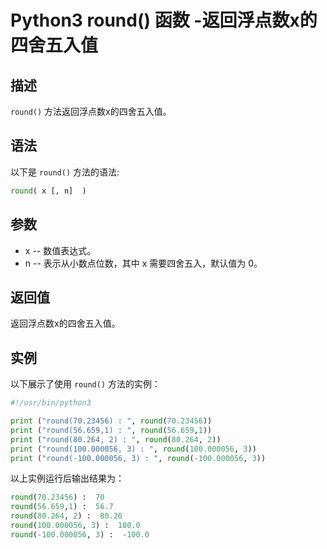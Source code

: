 # Python3 round() 函数 -返回浮点数x的四舍五入值

## 描述

`​round()`​ 方法返回浮点数x的四舍五入值。

## 语法

以下是 `round()​` 方法的语法:

```python
round( x [, n]  )
```

## 参数

- x -- 数值表达式。
- n -- 表示从小数点位数，其中 x 需要四舍五入，默认值为 0。

## 返回值

返回浮点数x的四舍五入值。

## 实例

以下展示了使用​ `round()` ​方法的实例：

```python
#!/usr/bin/python3

print ("round(70.23456) : ", round(70.23456))
print ("round(56.659,1) : ", round(56.659,1))
print ("round(80.264, 2) : ", round(80.264, 2))
print ("round(100.000056, 3) : ", round(100.000056, 3))
print ("round(-100.000056, 3) : ", round(-100.000056, 3))
```

以上实例运行后输出结果为：

```python
round(70.23456) :  70
round(56.659,1) :  56.7
round(80.264, 2) :  80.26
round(100.000056, 3) :  100.0
round(-100.000056, 3) :  -100.0
```
